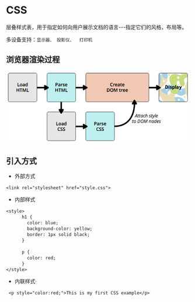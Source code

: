 # CSS

层叠样式表，用于指定如何向用户展示文档的语言---指定它们的风格，布局等。

多设备支持：`显示器、 投影仪、  打印机`



## 浏览器渲染过程

![](/assets/WX20170508-133437.png)

## 引入方式

* 外部方式

```
<link rel="stylesheet" href="style.css">
```

* 内部样式

```
<style>
      h1 {
        color: blue;
        background-color: yellow;
        border: 1px solid black;
      }

      p {
        color: red;
      }
</style>
```

* 内联样式·

```
 <p style="color:red;">This is my first CSS example</p>
```









